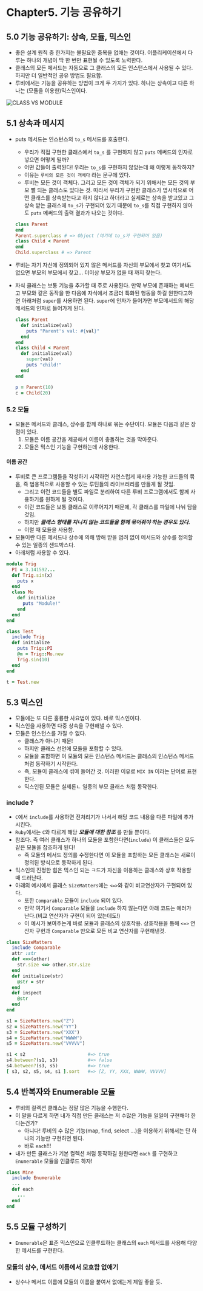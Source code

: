 # Chapter5. 기능 공유하기

## 5.0 기능 공유하기: 상속, 모듈, 믹스인

* 좋은 설계 원칙 중 한가지는 불필요한 중복을 없애는 것이다. 어플리케이션에서 다루는 하나의 개념이 딱 한 번만 표현될 수 있도록 노력한다.
* 클래스의 모든 메서드는 자동으로 그 클래스의 모든 인스턴스에서 사용될 수 있다. 하지만 더 일반적인 공유 방법도 필요함.
* 루비에서는 기능을 공유하는 방법이 크게 두 가지가 있다. 하나는 상속이고 다른 하나는 \(모듈을 이용한\)믹스인이다.

![CLASS VS MODULE](../../../.gitbook/assets/classmodule.png)

## 5.1 상속과 메시지

* puts 메서드는 인스턴스의 `to_s` 메서드를 호출한다.

  * 우리가 직접 구현한 클래스에서 `to_s` 를 구현하지 않고 `puts` 메써드의 인자로 넣으면 어떻게 될까?
  * 어떤 값들이 출력된다! 우리는 `to_s`를 구현하지 않았는데 왜 이렇게 동작하지?
  * 이유는 `루비의 모든 것이 객체다` 라는 문구에 있다.
  * 루비는 모든 것이 객체다. 그리고 모든 것이 객체가 되기 위해서는 모든 것의 부모 뻘 되는 클래스도 있다는 것. 따라서 우리가 구현한 클래스가 명시적으로 어떤 클래스를 상속받는다고 하지 않다고 하더라고 실제로는 상속을 받고있고 그 상속 받는 클래스에 `to_s`가 구현되어 있기 때문에 `to_s`를 직접 구현하지 않아도 `puts` 메써드의 출력 결과가 나오는 것이다.

  ```ruby
  class Parent
  end
  Parent.superclass # => Object (여기에 to_s가 구현되어 있음)
  class Child < Parent
  end
  Child.superclass # => Parent
  ```

* 루비는 자기 자신에 정의되어 있지 않은 메서드를 자신의 부모에서 찾고 여기서도 없으면 부모의 부모에서 찾고... 더이상 부모가 없을 때 까지 찾는다.
* 자식 클래스는 보통 기능을 추가할 때 주로 사용된다. 만약 부모에 존재하는 메써드고 부모와 같은 동작을 한 다음에 자식에서 조금더 특화된 행동을 하길 원한다고하면 아래처럼 `super`를 사용하면 된다. `super`에 인자가 들어가면 부모메서드의 해당 메서드의 인자로 들어가게 된다.

  ```ruby
  class Parent
    def initialize(val)
      puts "Parent's val: #{val}"
    end
  end
  class Child < Parent
    def initialize(val)
      super(val)
      puts "child!"
    end
  end

  p = Parent(10)
  c = Child(20)
  ```

### 5.2 모듈

* 모듈은 메서드와 클래스, 상수를 함께 하나로 묶는 수단이다. 모듈은 다음과 같은 장점이 있다.
  1. 모듈은 이름 공간을 제공해서 이름이 충돌하는 것을 막아준다.
  2. 모듈은 믹스인 기능을 구현하는데 사용한다.

#### 이름 공간

* 루비로 큰 프로그램들을 작성하기 시작하면 자연스럽게 재사용 가능한 코드들의 묶음, 즉 범용적으로 사용할 수 있는 루틴들의 라이브러리를 만들게 될 것임.
  * 그리고 이런 코드들을 별도 파일로 분리하여 다른 루비 프로그램에서도 함께 사용하기를 원하게 될 것이다.
  * 이런 코드들은 보통 클래스로 이루어지기 때문에, 각 클래스를 파일에 나눠 담을 것임.
  * 하지만 _**클래스 형태를 지니지 않는 코드들을 함께 묶어줘야 하는 경우도 있다.**_
  * 이럴 때 모듈을 사용함.
* 모듈이란 다른 메서드나 상수에 의해 방해 받을 염려 없이 메서드와 상수를 정의할 수 있는 일종의 샌드박스다.
* 아래처럼 사용할 수 있다.

```ruby
module Trig
  PI = 3.141592...
  def Trig.sin(x)
    puts x
  end
  class Mo
    def initialize
      puts "Module!"
    end
  end
end

class Test
  include Trig
  def initialize
    puts Trig::PI
    @m = Trig::Mo.new
    Trig.sin(10)
  end
end

t = Test.new
```

## 5.3 믹스인

* 모듈에는 또 다른 훌륭한 사요법이 있다. 바로 믹스인이다.
* 믹스인을 사용하면 다중 상속을 구현해낼 수 있다.
* 모듈은 인스턴스를 가질 수 없다.
  * 클래스가 아니기 때문!
  * 하지만 클래스 선언에 모듈을 포함할 수 있다.
  * 모듈을 포함하면 이 모듈의 모든 인스턴스 메서드는 클래스의 인스턴스 메서드처럼 동작하기 시작한다.
  * 즉, 모듈이 클래스에 섞여 들어간 것. 이러한 이유로 `MIX IN` 이라는 단어로 표현한다.
  * 믹스인된 모듈은 실제론ㄴ 일종의 부모 클래스 처럼 동작한다.

### include ?

* `C`에서 `include`를 사용하면 전처리기가 나서서 해당 코드 내용을 다른 파일에 추가시킨다.
* `Ruby`에서는 `C`와 다르게 해당 _**모듈에 대한 참조**_ 를 만들 뿐이다.
* 참조다. 즉 여러 클래스가 하나의 모듈을 포함한다면\(`include`\) 이 클래스들은 모두 같은 모듈을 참조하게 된다!
  * 즉 모듈의 메서드 정의를 수정한다면 이 모듈을 포함하는 모든 클래스는 새로이 정의된 방식으로 동작하게 된다.
* 믹스인의 진정한 힘은 믹스인 되는 ㅋ드가 자신을 이용하는 클래스와 상호 작용할 때 드러난다.
* 아래의 예시에서 클래스 `SizeMatters`에는 `<=>`와 같이 비교연산자가 구현되어 있다.
  * 또한 `Comparable` 모듈이 `include` 되어 있다.
  * 만약 여기서 `Comparable` 모듈을 `include` 하지 않는다면 아래 코드는 에러가 난다.\(비교 연산자가 구현이 되어 있는데도!\)
  * 이 예시가 보여주는게 바로 모듈과 클래스의 상호작용. 상호작용을 통해 `<=>` 연산자 구현과 `Comparable` 만으로 모든 비교 연산자를 구현해낸것.

```ruby
class SizeMatters
  include Comparable
  attr :str
  def <=>(other)
    str.size <=> other.str.size
  end
  def initialize(str)
    @str = str
  end
  def inspect
    @str
  end
end

s1 = SizeMatters.new("Z")
s2 = SizeMatters.new("YY")
s3 = SizeMatters.new("XXX")
s4 = SizeMatters.new("WWWW")
s5 = SizeMatters.new("VVVVV")

s1 < s2                       #=> true
s4.between?(s1, s3)           #=> false
s4.between?(s3, s5)           #=> true
[ s3, s2, s5, s4, s1 ].sort   #=> [Z, YY, XXX, WWWW, VVVVV]
```

## 5.4 반복자와 Enumerable 모듈

* 루비의 컬렉션 클래스는 정말 많은 기능을 수행한다.
* 이 말을 다르게 하면 내가 직접 만든 클래스는 저 수많은 기능을 일일이 구현해야 한다는건가?
  * 아니다! 루비의 수 많은 기능\(map, find, select ...\)을 이용하기 위해서는 단 하나의 기능만 구현하면 된다.
  * 바로 `each`!!!
* 내가 만든 클래스가 기본 컬렉션 처럼 동작하길 원한다면 `each` 를 구현하고 `Enumerable` 모듈을 인클루드 하자!

```ruby
class Mine
  include Enumerable
  ...
  def each
    ...
  end
end
```

## 5.5 모듈 구성하기

* `Enumerable`은 표준 믹스인으로 인클루드하는 클래스의 `each` 메서드를 사용해 다양한 메서드를 구현한다.

### 모듈의 상수, 메서드 이름에서 모호함 없애기

* 상수나 메서드 이름에 모듈의 이름을 붙여서 없애는게 제일 좋을 듯.

